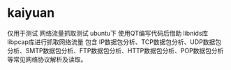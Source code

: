 # kaiyuan
仅用于测试
网络流量抓取测试
ubuntu下 使用QT编写代码后借助 libnids库libpcap库进行抓取网络流量
包含 IP数据包分析、TCP数据包分析、UDP数据包分析、SMTP数据包分析、FTP数据包分析、HTTP数据包分析、POP数据包分析等常见网络协议解析及读取。

